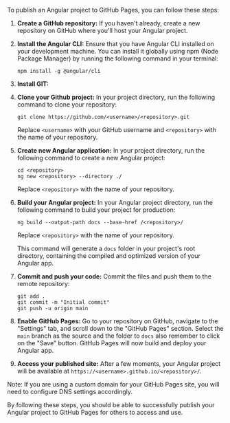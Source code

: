 To publish an Angular project to GitHub Pages, you can follow these steps:

1. **Create a GitHub repository:** If you haven't already, create a new repository on GitHub where you'll host your Angular project.

2. **Install the Angular CLI:** Ensure that you have Angular CLI installed on your development machine. You can install it globally using npm (Node Package Manager) by running the following command in your terminal:
   ```
   npm install -g @angular/cli
   ```

3. **Install GIT:**

4. **Clone your Github project:** In your project directory, run the following command to clone your repository:
   ```
   git clone https://github.com/<username>/<repository>.git
   ```
   Replace `<username>` with your GitHub username and `<repository>` with the name of your repository.

5. **Create new Angular application:** In your project directory, run the following command to create a new Angular project:
   ```
   cd <repository>
   ng new <repository> --directory ./
   ```
   Replace `<repository>` with the name of your repository.

6. **Build your Angular project:** In your Angular project directory, run the following command to build your project for production:
   ```
   ng build --output-path docs --base-href /<repository>/
   ```
   Replace `<repository>` with the name of your repository.

   This command will generate a `docs` folder in your project's root directory, containing the compiled and optimized version of your Angular app.

7. **Commit and push your code:** Commit the files and push them to the remote repository:
   ```
   git add .
   git commit -m "Initial commit"
   git push -u origin main
   ```

8. **Enable GitHub Pages:** Go to your repository on GitHub, navigate to the "Settings" tab, and scroll down to the "GitHub Pages" section. Select the `main` branch as the source and the folder to `docs` also remember to click on the "Save" button. GitHub Pages will now build and deploy your Angular app.

9. **Access your published site:** After a few moments, your Angular project will be available at `https://<username>.github.io/<repository>/`.

Note: If you are using a custom domain for your GitHub Pages site, you will need to configure DNS settings accordingly.

By following these steps, you should be able to successfully publish your Angular project to GitHub Pages for others to access and use.
